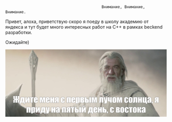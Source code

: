 
                                              Внимание, Внимание, Внимание.

Привет, алоха, приветствую скоро я поеду в школу академию от яндекса и тут будет много интересных работ на С++ в рамках beckend разработки. 

Ожидайте)

![a](wait.jpeg)

